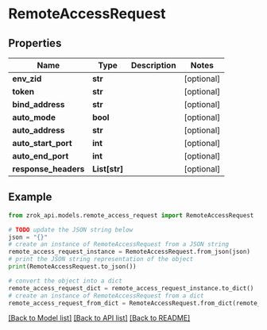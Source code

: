 # RemoteAccessRequest


## Properties

Name | Type | Description | Notes
------------ | ------------- | ------------- | -------------
**env_zid** | **str** |  | [optional] 
**token** | **str** |  | [optional] 
**bind_address** | **str** |  | [optional] 
**auto_mode** | **bool** |  | [optional] 
**auto_address** | **str** |  | [optional] 
**auto_start_port** | **int** |  | [optional] 
**auto_end_port** | **int** |  | [optional] 
**response_headers** | **List[str]** |  | [optional] 

## Example

```python
from zrok_api.models.remote_access_request import RemoteAccessRequest

# TODO update the JSON string below
json = "{}"
# create an instance of RemoteAccessRequest from a JSON string
remote_access_request_instance = RemoteAccessRequest.from_json(json)
# print the JSON string representation of the object
print(RemoteAccessRequest.to_json())

# convert the object into a dict
remote_access_request_dict = remote_access_request_instance.to_dict()
# create an instance of RemoteAccessRequest from a dict
remote_access_request_from_dict = RemoteAccessRequest.from_dict(remote_access_request_dict)
```
[[Back to Model list]](../README.md#documentation-for-models) [[Back to API list]](../README.md#documentation-for-api-endpoints) [[Back to README]](../README.md)


